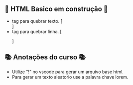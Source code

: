 ## :construction: HTML Basico em construção :construction:

- tag para quebrar texto. [<br>]
- tag para quebrar linha. [<p>] 

## 📚 Anotações do curso 📚
- Utilize "!" no vscode para gerar um arquivo base html.
- Para gerar um texto aleatorio use a palavra chave lorem.
